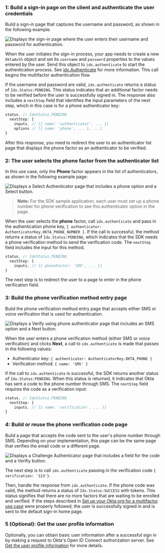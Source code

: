 ### 1: Build a sign-in page on the client and authenticate the user credentials

Build a sign-in page that captures the username and password, as shown in the following example.

<div class="common-image-format">

![Displays the sign-in page where the user enters their username and password for authentication.](/img/oie-embedded-sdk/oie-embedded-sdk-use-case-simple-sign-on-screenshot-sign-in-nodejs.png)

</div>

When the user initiates the sign-in process, your app needs to create a new `OktaAuth` object and set its `username` and `password` properties to the values entered by the user. Send this object to `idx.authenticate` to start the authentication process. See [idx.Authenticate](https://github.com/okta/okta-auth-js/blob/master/docs/idx.md#idxauthenticate) for more information. This call begins the multifactor authentication flow.

If the username and password are valid, `idx.authenticate` returns a status of `Idx.Status:PENDING`. This status indicates that an additional factor needs to be verified before the user is successfully signed in. The response also includes a `nextStep` field that identifies the input parameters of the next step, which in this case is for a phone authenticator key:

```JavaScript
status, // IdxStatus.PENDING
  nextStep: {
    inputs, // [{ name: 'authenticator', ... }]
    options // [{ name: 'phone', ... }, ...]
}
```

After this response, you need to redirect the user to an authenticator list page that displays the phone factor as an authenticator to be verified.

### 2: The user selects the phone factor from the authenticator list

In this use case, only the **Phone** factor appears in the list of authenticators, as shown in the following example page:

<div class="common-image-format">

![Displays a Select Authenticator page that includes a phone option and a Select button.](/img/oie-embedded-sdk/oie-embedded-sdk-use-case-sign-in-pwd-phone-screen-verify-nodejs.png)

</div>

>**Note:** For the SDK sample application, each user must set up a phone number for phone verification to see this authenticator option in the page.

When the user selects the **phone** factor, call `idx.authenticate` and pass in the authentication phone key, `{ authenticator: AuthenticatorKey.OKTA_PHONE_NUMBER }`. If the call is successful, the method returns a status of `Idx.Status:PENDING`, which indicates that the SDK needs a phone verification method to send the verification code. The `nextStep` field includes the input for this method.

```JavaScript
status, // IdxStatus.PENDING
  nextStep: {
    inputs, // [{ phoneFactor: 'SMS', ... }]
}
```

The next step is to redirect the user to a page to enter in the phone verification field.

### 3: Build the phone verification method entry page

Build the phone verification method entry page that accepts either SMS or voice verification that is used for authentication.

<div class="common-image-format">

![Displays a Verify using phone authenticator page that includes an SMS option and a Next button.](/img/oie-embedded-sdk/oie-embedded-sdk-use-case-sign-in-pwd-phone-screen-verify-phone-method-nodejs.png)

</div>

When the user enters a phone verification method (either SMS or voice verification) and clicks **Next**, a call to `idx.authenticate` is made that passes in the following values:

* Authenticator key: `{ authenticator: AuthenticatorKey.OKTA_PHONE }`
* Verification method: `{ name: 'SMS' }`

If the call to `idx.authenticate` is successful, the SDK returns another status of `Idx.Status:PENDING`. When this status is returned, it indicates that Okta has sent a code to the phone number through SMS. The `nextStep` field requires the code as a verification input:

```JavaScript
status, // IdxStatus.PENDING
  nextStep: {
    inputs, // [{ name: 'verification', ... }]
}
```

### 4: Build or reuse the phone verification code page

Build a page that accepts the code sent to the user's phone number through SMS. Depending on your implementation, this page can be the same page that verifies the email code or a different page.

<div class="common-image-format">

![Displays a Challenge Authenticator page that includes a field for the code and a Verifiy button.](/img/oie-embedded-sdk/oie-embedded-sdk-use-case-simple-sign-in-pwd-phone-verify-phone-code-nodejs.png)

</div>

The next step is to call `idx.authenticate` passing in the verification code `{ verification: '123'}`.

Then, handle the response from `idx.authenticate`. If the phone code was valid, the method returns a status of `Idx.Status:SUCCESS` with tokens. This status signifies that there are no more factors that are waiting to be enrolled and verified. If the steps described in [Set up your Okta org for a multifactor use case](/docs/guides/oie-embedded-common-org-setup/nodejs/main/#set-up-your-okta-org-for-a-multifactor-use-case) were properly followed, the user is successfully signed in and is sent to the default sign-in home page.

### 5 (Optional): Get the user profile information

Optionally, you can obtain basic user information after a successful sign in by making a request to Okta's Open ID Connect authorization server. See [Get the user profile information](/docs/guides/oie-embedded-sdk-use-case-basic-sign-in/nodejs/main/#get-the-user-profile-information) for more details.
